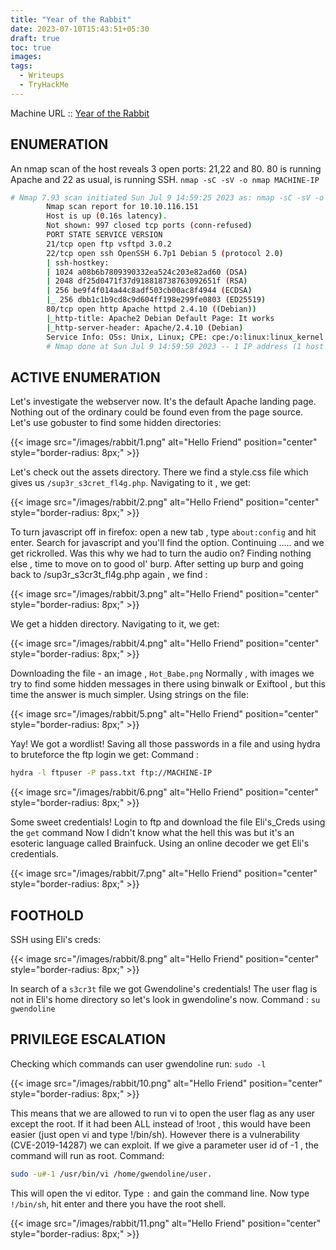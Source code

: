 ```yaml
---
title: "Year of the Rabbit"
date: 2023-07-10T15:43:51+05:30
draft: true
toc: true
images:
tags:
  - Writeups
  - TryHackMe
---
```

Machine URL :: [Year of the Rabbit](https://tryhackme.com/room/yearoftherabbit)
## ENUMERATION

An nmap scan of the host reveals 3 open ports: 21,22 and 80. 80 is running Apache and 22 as usual, is running SSH.
`nmap -sC -sV -o nmap MACHINE-IP`

```bash
# Nmap 7.93 scan initiated Sun Jul 9 14:59:25 2023 as: nmap -sC -sV -o nmap 10.10.116.151
        Nmap scan report for 10.10.116.151
        Host is up (0.16s latency).
        Not shown: 997 closed tcp ports (conn-refused)
        PORT STATE SERVICE VERSION
        21/tcp open ftp vsftpd 3.0.2
        22/tcp open ssh OpenSSH 6.7p1 Debian 5 (protocol 2.0)
        | ssh-hostkey: 
        | 1024 a08b6b7809390332ea524c203e82ad60 (DSA)
        | 2048 df25d0471f37d918818738763092651f (RSA)
        | 256 be9f4f014a44c8adf503cb00ac8f4944 (ECDSA)
        |_ 256 dbb1c1b9cd8c9d604ff198e299fe0803 (ED25519)
        80/tcp open http Apache httpd 2.4.10 ((Debian))
        |_http-title: Apache2 Debian Default Page: It works
        |_http-server-header: Apache/2.4.10 (Debian)
        Service Info: OSs: Unix, Linux; CPE: cpe:/o:linux:linux_kernel
        # Nmap done at Sun Jul 9 14:59:59 2023 -- 1 IP address (1 host up) scanned in 34.13 seconds
```

## ACTIVE ENUMERATION

Let's investigate the webserver now. It's the default Apache landing page. Nothing out of the ordinary could be found even from the page source.
Let's use gobuster to find some hidden directories:

{{< image src="/images/rabbit/1.png" alt="Hello Friend" position="center" style="border-radius: 8px;" >}}

Let's check out the assets directory. There we find a style.css file which gives us `/sup3r_s3cret_fl4g.php`. Navigating to it , we get:

{{< image src="/images/rabbit/2.png" alt="Hello Friend" position="center" style="border-radius: 8px;" >}}

To turn javascript off in firefox: open a new tab , type `about:config` and hit enter. Search for javascript and you'll find the option. Continuing ..... and we get rickrolled. Was this why we had to turn the audio on? Finding nothing else , time to move on to good ol' burp.
After setting up burp and going back to /sup3r_s3cr3t_fl4g.php again , we find :

{{< image src="/images/rabbit/3.png" alt="Hello Friend" position="center" style="border-radius: 8px;" >}}

We get a hidden directory. Navigating to it, we get:

{{< image src="/images/rabbit/4.png" alt="Hello Friend" position="center" style="border-radius: 8px;" >}}

Downloading the file - an image , `Hot_Babe.png`
Normally , with images we try to find some hidden messages in there using binwalk or Exiftool , but this time the answer is much simpler. Using strings on the file:

{{< image src="/images/rabbit/5.png" alt="Hello Friend" position="center" style="border-radius: 8px;" >}}

Yay! We got a wordlist! Saving all those passwords in a file and using hydra to bruteforce the ftp login we get:
Command : 
```bash
hydra -l ftpuser -P pass.txt ftp://MACHINE-IP
```

{{< image src="/images/rabbit/6.png" alt="Hello Friend" position="center" style="border-radius: 8px;" >}}

Some sweet credentials! Login to ftp and download the file Eli's_Creds using the `get` command
Now I didn't know what the hell this was but it's an esoteric language called Brainfuck. Using an online decoder we get Eli's credentials.

{{< image src="/images/rabbit/7.png" alt="Hello Friend" position="center" style="border-radius: 8px;" >}}
## FOOTHOLD
SSH using Eli's creds:

{{< image src="/images/rabbit/8.png" alt="Hello Friend" position="center" style="border-radius: 8px;" >}}

In search of a `s3cr3t` file we got Gwendoline's credentials! The user flag is not in Eli's home directory so let's look in gwendoline's now.
Command : `su gwendoline`


## PRIVILEGE ESCALATION
Checking which commands can user gwendoline run: `sudo -l`

{{< image src="/images/rabbit/10.png" alt="Hello Friend" position="center" style="border-radius: 8px;" >}}

This means that we are allowed to run vi to open the user flag as any user except the root. If it had been ALL instead of !root , this would have been easier (just open vi and type !/bin/sh). However there is a vulnerability (CVE-2019-14287) we can exploit. If we give a parameter user id of -1 , the command will run as root. Command: 
```bash 
sudo -u#-1 /usr/bin/vi /home/gwendoline/user.
```
This will open the vi editor. Type `:` and gain the command line. Now type `!/bin/sh`, hit enter and there you have the root shell.

{{< image src="/images/rabbit/11.png" alt="Hello Friend" position="center" style="border-radius: 8px;" >}}





